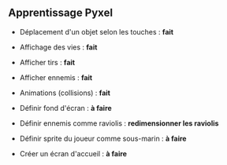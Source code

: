 ## Apprentissage Pyxel

- Déplacement d'un objet selon les touches : **fait**
- Affichage des vies : **fait**
- Afficher tirs : **fait**
- Afficher ennemis : **fait**
- Animations (collisions) : **fait**
- Définir fond d'écran : **à faire**
- Définir ennemis comme raviolis : **redimensionner les raviolis**


- Définir sprite du joueur comme sous-marin : **à faire**
- Créer un écran d'accueil : **à faire**


